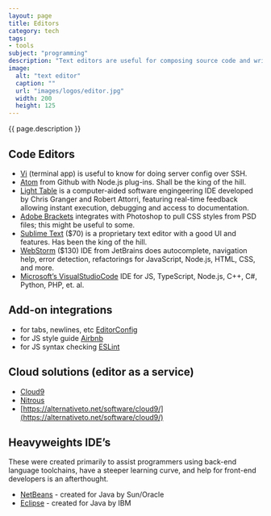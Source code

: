 ```yaml
---
layout: page
title: Editors
category: tech
tags:
- tools
subject: "programming"
description: "Text editors are useful for composing source code and writing markup. These editors are optimized for developers."
image:
  alt: "text editor"
  caption: ""
  url: "images/logos/editor.jpg"
  width: 200
  height: 125
---
```


{{ page.description }}

Code Editors
------------
* [Vi](https://www.cs.colostate.edu/helpdocs/vi.html) (terminal app) is
useful to know for doing server config over SSH.
* [Atom](http://blog.atom.io/2014/03/13/git-integration.html) from Github
with Node.js plug-ins. Shall be the king of the hill.
* [Light Table](http://lighttable.com/) is a computer-aided software engingeering IDE
developed by Chris Granger and Robert Attorri,
featuring real-time feedback
allowing instant execution, debugging and access to documentation.
* [Adobe Brackets](http://brackets.io/) integrates with Photoshop to pull
CSS styles from PSD files; this might be useful to some.
* [Sublime Text](https://www.sublimetext.com/) ($70) is a proprietary text editor
with a good UI and features.
Has been the king of the hill.
* [WebStorm](https://www.jetbrains.com/webstorm/) ($130) IDE from JetBrains does autocomplete, navigation help, error detection, refactorings for JavaScript, Node.js, HTML, CSS, and more.
* [Microsoft’s VisualStudioCode](https://code.visualstudio.com/) IDE for JS, TypeScript, Node.js, C++, C#, Python, PHP, et. al.

Add-on integrations
-------------------
* for tabs, newlines, etc [EditorConfig](http://editorconfig.org/)
* for JS style guide [Airbnb](http://airbnb.io/javascript/)
* for JS syntax checking [ESLint](http://eslint.org/docs/user-guide/getting-started)

Cloud solutions (editor as a service)
-------------------------------------
* [Cloud9](https://c9.io/)
* [Nitrous](https://www.nitrous.io/pricing/)
* [https://alternativeto.net/software/cloud9/](https://alternativeto.net/software/cloud9/)

Heavyweights IDE’s
------------------

These were created primarily to assist programmers using
back-end language toolchains, have a steeper learning curve, and help for
front-end developers is an afterthought.

* [NetBeans](https://netbeans.org/) - created for Java by Sun/Oracle
* [Eclipse](https://www.eclipse.org/) - created for Java by IBM
